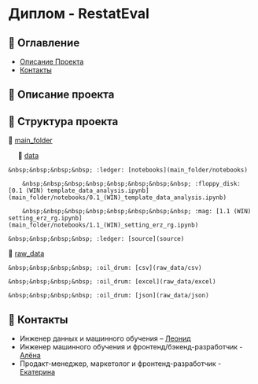 # Диплом - RestatEval

## :cookie: Оглавление
- [Описание Проекта](#описание-проекта)
- [Контакты](#контакты)

## :cookie: Описание проекта

## :cookie: Структура проекта  

:notebook_with_decorative_cover: [main_folder](main_folder)  

&nbsp;&nbsp;&nbsp;&nbsp; :ledger: [data](main_folder/data)  
    
    &nbsp;&nbsp;&nbsp;&nbsp; :ledger: [notebooks](main_folder/notebooks)  
    
        &nbsp;&nbsp;&nbsp;&nbsp;&nbsp;&nbsp;&nbsp;&nbsp; :floppy_disk: [0.1 (WIN) template_data_analysis.ipynb](main_folder/notebooks/0.1_(WIN)_template_data_analysis.ipynb)  
        
        &nbsp;&nbsp;&nbsp;&nbsp;&nbsp;&nbsp;&nbsp;&nbsp; :mag: [1.1 (WIN) setting_erz_rg.ipynb](main_folder/notebooks/1.1_(WIN)_setting_erz_rg.ipynb)  
        
    &nbsp;&nbsp;&nbsp;&nbsp; :ledger: [source](source)  
    
:notebook_with_decorative_cover: [raw_data](raw_data)  

    &nbsp;&nbsp;&nbsp;&nbsp; :oil_drum: [csv](raw_data/csv)  
    
    &nbsp;&nbsp;&nbsp;&nbsp; :oil_drum: [excel](raw_data/excel)  
    
    &nbsp;&nbsp;&nbsp;&nbsp; :oil_drum: [json](raw_data/json)  

## :cookie: Контакты
- Инженер данных и машинного обучения – [Леонид](https://github.com/barbarossk1n)
- Инженер машинного обучения и фронтенд/бэкенд-разработчик - [Алёна]()
- Продакт-менеджер, маркетолог и фронтенд-разработчик - [Екатерина]()
